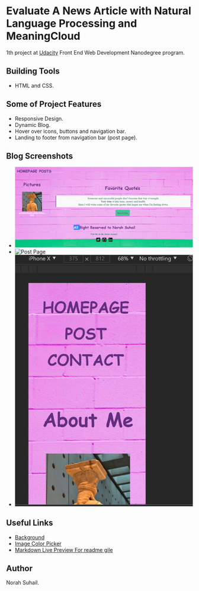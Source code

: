 # Evaluate A News Article with Natural Language Processing and MeaningCloud
1th project at [Udacity](https://www.udacity.com/course/front-end-web-developer-nanodegree--nd0011) Front End Web Development Nanodegree program.

## Building Tools
* HTML and CSS.

## Some of Project Features
* Responsive Design.
* Dynamic Blog.
* Hover over icons, buttons and navigation bar.
* Landing to footer from navigation bar (post page).

## Blog Screenshots
* ![Home Page](/screenshots/homepage.PNG)
* ![Post Page](/screenshots/postpage.PNG)
* ![Responsive Design](/screenshots/responsivedesign.PNG)

## Useful Links
* [Background](https://unsplash.com/)
* [Image Color Picker](https://imagecolorpicker.com/en)
* [Markdown Live Preview For readme gile](https://markdownlivepreview.com/)

## Author
Norah Suhail.
